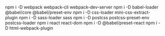 npm i -D webpack webpack-cli webpack-dev-server
npm i -D babel-loader @babel/core @babel/preset-env
npm i -D css-loader mini-css-extract-plugin
npm i -D sass-loader sass
npm i -D postcss postcss-preset-env postcss-loader
npm i react react-dom
npm i -D @babel/preset-react
npm i -D html-webpack-plugin
